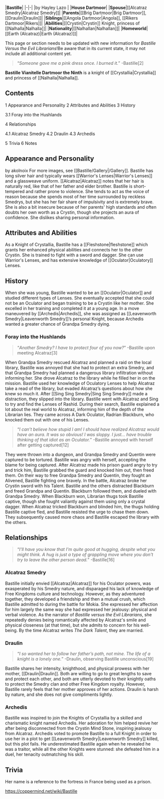 |**Bastille**|
|-|-|
|by  Hayley Lazo |
|**House Dartmoor**|
|**Spouse**|[[Alcatraz Smedry\|Alcatraz Smedry]]|
|**Parents**|[[Brig Dartmoor\|Brig Dartmoor]], [[Draulin\|Draulin]]|
|**Siblings**|[[Angola Dartmoor\|Angola]], [[Rikers Dartmoor\|Rikers]]|
|**Abilities**|[[Crystin\|Crystin]] Knight, princess of [[Nalhalla\|Nalhalla]]|
|**Nationality**|[[Nalhallan\|Nalhallan]]|
|**Homeworld**|[[Earth (Alcatraz)\|Earth (Alcatraz)]]|

This page or section needs to be updated with new information for *Bastille Versus the Evil Librarians*!Be aware that in its current state, it may not include all additional content yet.

>“*Someone gave me a pink dress once. I burned it.*”
\-Bastille[2]


**Bastille Vianitelle Dartmoor the Ninth** is a knight of [[Crystallia\|Crystallia]] and princess of [[Nalhalla\|Nalhalla]].

## Contents

1 Appearance and Personality
2 Attributes and Abilities
3 History

3.1 Foray into the Hushlands


4 Relationships

4.1 Alcatraz Smedry
4.2 Draulin
4.3 Archedis


5 Trivia
6 Notes


## Appearance and Personality
 by  akolnoix 
For more images, see [[Bastille/Gallery\|/Gallery]].
Bastille has long silver hair and typically wears [[Warrior's Lenses\|Warrior's Lenses]] and a glassweave uniform. [[Alcatraz\|Alcatraz]] notes that her hair is naturally red, like that of her father and elder brother.
Bastille is short-tempered and rather prone to violence. She tends to act as the voice of reason because she spends most of her time surrounded by reckless Smedrys, but she has her fair share of impulsivity and is extremely brave. She is also a bit insecure because of her parents' high standards and often doubts her own worth as a Crystin, though she projects an aura of confidence. She dislikes sharing personal information.

## Attributes and Abilities
As a Knight of Crystallia, Bastille has a [[Fleshstone\|fleshstone]] which grants her enhanced physical abilities and connects her to the other Crystin. She is trained to fight with a sword and dagger. She can use Warrior's Lenses, and has extensive knowledge of [[Oculator\|Oculatory]] Lenses.

## History
When she was young, Bastille wanted to be an [[Oculator\|Oculator]] and studied different types of Lenses. She eventually accepted that she could not be an Oculator and began training to be a Crystin like her mother. She excelled in her training and completed it at a young age. In a move maneuvered by [[Archedis\|Archedis]], she was assigned as [[Leavenworth Smedry\|Leavenworth Smedry]]’s personal Knight, because Archedis wanted a greater chance of Grandpa Smedry dying.

### Foray into the Hushlands
>“*Another Smedry? I have to protect four of you now?*”
\-Bastille upon meeting Alcatraz[3]


When Grandpa Smedry rescued Alcatraz and planned a raid on the local library, Bastille was annoyed that she had to protect an extra Smedry, and that Grandpa Smedry had planned a dangerous library infiltration without informing her. She drove Alcatraz to the library while he filled her in on the mission. Bastille used her knowledge of Oculatory Lenses to help Alcatraz take a read of the library, but evaded Alcatraz’s questions about how she knew so much it. After [[Sing Sing Smedry\|Sing Sing Smedry]] made a distraction, they slipped into the library. Bastille went with Alcatraz and Sing to try and find the Lenses of Rashid. During their search, Bastille explained a lot about the real world to Alcatraz, informing him of the depth of the Librarian lies. They came across A Dark Oculator, Radrian Blackburn, who knocked them out with one of his Lenses.

>“*I can’t believe how stupid I am! I should have realized Alcatraz would have an aura. It was so obvious! I was sloppy. I just… have trouble thinking of that idiot as an Oculator.*”
\-Bastille annoyed with herself after getting captured[12]

They were thrown into a dungeon, and Grandpa Smedry and Quentin were captured to be tortured. Bastille was angry with herself, accepting the blame for being captured. After Alcatraz made his prison guard angry to try and trick him, Bastille grabbed the guard and knocked him out, then freed them. On their way to free Grandpa Smedry and Quentin, they fought an Alivened, Bastille fighting one bravely. In the battle, Alcatraz broke her Crystin sword with his Talent. Bastille and the others distracted Blackburn and freed Grandpa and Quentin. Blackburn followed them, and dueled with Grandpa Smedry. When Blackburn won, Librarian thugs took Bastille captive, though she fought valiantly against them using only a crystal dagger. When Alcatraz tricked Blackburn and blinded him, the thugs holding Bastille captive fled, and Bastille resisted the urge to chase them down. They subsequently caused more chaos and Bastille escaped the library with the others.

## Relationships
>“*I'll have you know that I'm quite good at hugging, despite what you might think. A hug is just a type of grappling move where you don't try to leave the other person dead.*”
\-Bastille[16]


### Alcatraz Smedry
Bastille initially envied [[Alcatraz\|Alcatraz]] for his Oculator powers, was exasperated by his Smedry nature, and disparaged his lack of knowledge of Free Kingdoms culture and technology. However, as they adventured together, they developed a friendship and then a mutual crush, which Bastille admitted to during the battle for Mokia. She expressed her affection for him largely the same way she had expressed her jealousy: physical and verbal violence.
As the narrator of *Bastille versus the Evil Librarians*, she repeatedly denies being romantically affected by Alcatraz's smile and physical closeness (at that time), but she admits to concern for his well-being.
By the time Alcatraz writes *The Dark Talent*, they are married.

### Draulin
>“*I so wanted her to follow her father’s path, not mine. The life of a knight is a lonely one.*”
\-Draulin, observing Bastille unconscious[19]


Bastille shares her intensity, knighthood, and physical prowess with her mother, [[Draulin\|Draulin]]. Both are willing to go to great lengths to save and protect each other, and both are utterly devoted to their knightly oaths to protect the Smedry clan and other Free Kingdom royalty.
However, Bastille rarely feels that her mother approves of her actions. Draulin is harsh by nature, and she does not give compliments lightly.

### Archedis
Bastille was inspired to join the Knights of Crystallia by a skilled and charismatic knight named Archedis. Her adoration for him helped revive her after being disconnected from the Crystin Mind Stone, inspiring jealousy from Alcatraz.
Archedis voted to promote Bastille to a full Knight in order to use her in a plot to get [[Leavenworth Smedry\|Leavenworth Smedry]] killed, but this plot fails. He underestimated Bastille again when he revealed he was a traitor, while all the other Knights were stunned: she defeated him in a duel, her tenacity outmatching his skill.

## Trivia
Her name is a reference to the  fortress in France being used as a prison.


https://coppermind.net/wiki/Bastille